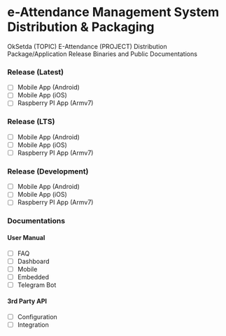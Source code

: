 # e-Attendance Management System Distribution & Packaging
OkSetda (TOPIC) E-Attendance (PROJECT) Distribution Package/Application Release Binaries and Public Documentations


### Release (Latest)
- [ ] Mobile App (Android)
- [ ] Mobile App (iOS)
- [ ] Raspberry PI App (Armv7)

### Release (LTS)
- [ ] Mobile App (Android)
- [ ] Mobile App (iOS)
- [ ] Raspberry PI App (Armv7)

### Release (Development)
- [ ] Mobile App (Android)
- [ ] Mobile App (iOS)
- [ ] Raspberry PI App (Armv7)

### Documentations

#### User Manual
- [ ] FAQ
- [ ] Dashboard
- [ ] Mobile
- [ ] Embedded
- [ ] Telegram Bot

#### 3rd Party API
- [ ] Configuration
- [ ] Integration
